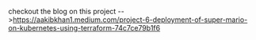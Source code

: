 checkout the blog on this project -->https://aakibkhan1.medium.com/project-6-deployment-of-super-mario-on-kubernetes-using-terraform-74c7ce79b1f6
